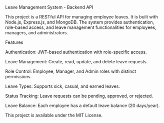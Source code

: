 Leave Management System - Backend API

This project is a RESTful API for managing employee leaves. It is built with Node.js, Express.js, and MongoDB. The system provides authentication, role-based access, and leave management functionalities for employees, managers, and administrators.

Features

Authentication: JWT-based authentication with role-specific access.

Leave Management: Create, read, update, and delete leave requests.

Role Control: Employee, Manager, and Admin roles with distinct permissions.

Leave Types: Supports sick, casual, and earned leaves.

Status Tracking: Leave requests can be pending, approved, or rejected.

Leave Balance: Each employee has a default leave balance (20 days/year).


This project is available under the MIT License.
